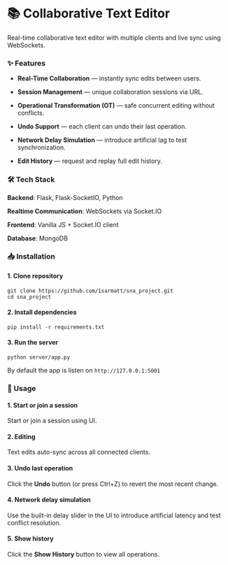 # 📚 Collaborative Text Editor

Real-time collaborative text editor with multiple clients and live sync using WebSockets. 



### ✨ Features

- **Real-Time Collaboration** — instantly sync edits between users.

- **Session Management** — unique collaboration sessions via URL.

- **Operational Transformation (OT)** — safe concurrent editing without conflicts.

- **Undo Support** — each client can undo their last operation.

- **Network Delay Simulation** — introduce artificial lag to test synchronization.

- **Edit History** — request and replay full edit history.


### 🛠 Tech Stack

**Backend**: Flask, Flask-SocketIO, Python

**Realtime Communication**: WebSockets via Socket.IO

**Frontend**: Vanilla JS + Socket.IO client

**Database**: MongoDB


### 📥 Installation

#### 1. Clone repository
```
git clone https://github.com/1sarmatt/sna_project.git
cd sna_project
```

#### 2. Install dependencies
```
pip install -r requirements.txt
```

#### 3. Run the server
```
python server/app.py
```

By default the app is listen on ```http://127.0.0.1:5001```

### 🚀 Usage

#### 1. Start or join a session
Start or join a session using UI.

#### 2. Editing
Text edits auto-sync across all connected clients.

#### 3. Undo last operation
Click the **Undo** button (or press Ctrl+Z) to revert the most recent change.

#### 4. Network delay simulation
Use the built-in delay slider in the UI to introduce artificial latency and test conflict resolution.

#### 5. Show history
Click the **Show History** button to view all operations.
